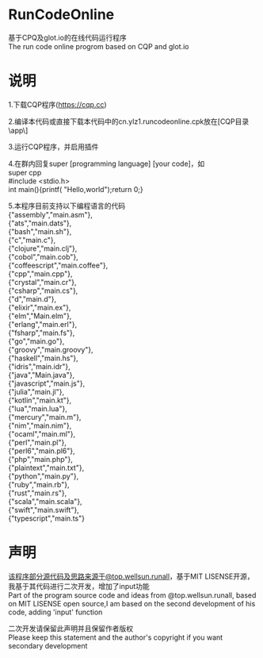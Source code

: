 # RunCodeOnline
基于CPQ及glot.io的在线代码运行程序  
The run code online progrom based on CQP and glot.io

# 说明
1.下载CQP程序(https://cqp.cc)

2.编译本代码或直接下载本代码中的cn.ylz1.runcodeonline.cpk放在[CQP目录\app\\]

3.运行CQP程序，并启用插件

4.在群内回复super [programming language] [your code]，如  
super cpp  
#include <stdio.h>  
int main(){printf( "Hello,world");return 0;}

5.本程序目前支持以下编程语言的代码  
    {"assembly","main.asm"},  
		{"ats","main.dats"},  
		{"bash","main.sh"},  
		{"c","main.c"},  
		{"clojure","main.clj"},  
		{"cobol","main.cob"},  
		{"coffeescript","main.coffee"},  
		{"cpp","main.cpp"},  
		{"crystal","main.cr"},  
		{"csharp","main.cs"},  
		{"d","main.d"},  
		{"elixir","main.ex"},  
		{"elm","Main.elm"},  
		{"erlang","main.erl"},  
		{"fsharp","main.fs"},  
		{"go","main.go"},  
		{"groovy","main.groovy"},  
		{"haskell","main.hs"},  
		{"idris","main.idr"},  
		{"java","Main.java"},  
		{"javascript","main.js"},  
		{"julia","main.jl"},  
		{"kotlin","main.kt"},  
		{"lua","main.lua"},   
		{"mercury","main.m"},  
		{"nim","main.nim"},  
		{"ocaml","main.ml"},  
		{"perl","main.pl"},  
		{"perl6","main.pl6"},  
		{"php","main.php"},  
		{"plaintext","main.txt"},  
		{"python","main.py"},  
		{"ruby","main.rb"},  
		{"rust","main.rs"},  
		{"scala","main.scala"},  
		{"swift","main.swift"},  
		{"typescript","main.ts"}  

# 声明
该程序部分源代码及思路来源于@top.wellsun.runall，基于MIT LISENSE开源，我基于其代码进行二次开发，增加了input功能  
Part of the program source code and ideas from @top.wellsun.runall, based on MIT LISENSE open source,I am based on the second development of his code, adding 'input' function

二次开发请保留此声明并且保留作者版权  
Please keep this statement and the author's copyright if you want secondary development
